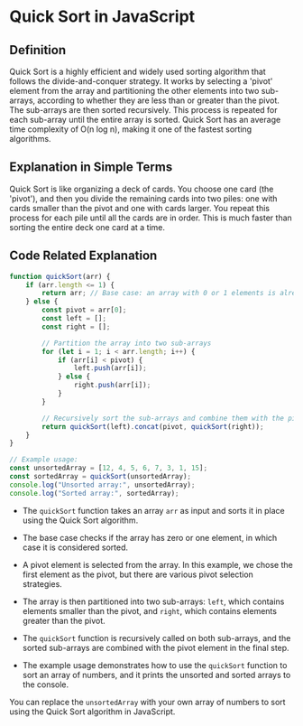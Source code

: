 # Quick Sort in JavaScript

## Definition
Quick Sort is a highly efficient and widely used sorting algorithm that follows the divide-and-conquer strategy. It works by selecting a 'pivot' element from the array and partitioning the other elements into two sub-arrays, according to whether they are less than or greater than the pivot. The sub-arrays are then sorted recursively. This process is repeated for each sub-array until the entire array is sorted. Quick Sort has an average time complexity of O(n log n), making it one of the fastest sorting algorithms.

## Explanation in Simple Terms
Quick Sort is like organizing a deck of cards. You choose one card (the 'pivot'), and then you divide the remaining cards into two piles: one with cards smaller than the pivot and one with cards larger. You repeat this process for each pile until all the cards are in order. This is much faster than sorting the entire deck one card at a time.

## Code Related Explanation
```javascript
function quickSort(arr) {
    if (arr.length <= 1) {
        return arr; // Base case: an array with 0 or 1 elements is already sorted
    } else {
        const pivot = arr[0];
        const left = [];
        const right = [];

        // Partition the array into two sub-arrays
        for (let i = 1; i < arr.length; i++) {
            if (arr[i] < pivot) {
                left.push(arr[i]);
            } else {
                right.push(arr[i]);
            }
        }

        // Recursively sort the sub-arrays and combine them with the pivot
        return quickSort(left).concat(pivot, quickSort(right));
    }
}

// Example usage:
const unsortedArray = [12, 4, 5, 6, 7, 3, 1, 15];
const sortedArray = quickSort(unsortedArray);
console.log("Unsorted array:", unsortedArray);
console.log("Sorted array:", sortedArray);
```

- The `quickSort` function takes an array `arr` as input and sorts it in place using the Quick Sort algorithm.

- The base case checks if the array has zero or one element, in which case it is considered sorted.

- A pivot element is selected from the array. In this example, we chose the first element as the pivot, but there are various pivot selection strategies.

- The array is then partitioned into two sub-arrays: `left`, which contains elements smaller than the pivot, and `right`, which contains elements greater than the pivot.

- The `quickSort` function is recursively called on both sub-arrays, and the sorted sub-arrays are combined with the pivot element in the final step.

- The example usage demonstrates how to use the `quickSort` function to sort an array of numbers, and it prints the unsorted and sorted arrays to the console.

You can replace the `unsortedArray` with your own array of numbers to sort using the Quick Sort algorithm in JavaScript.
